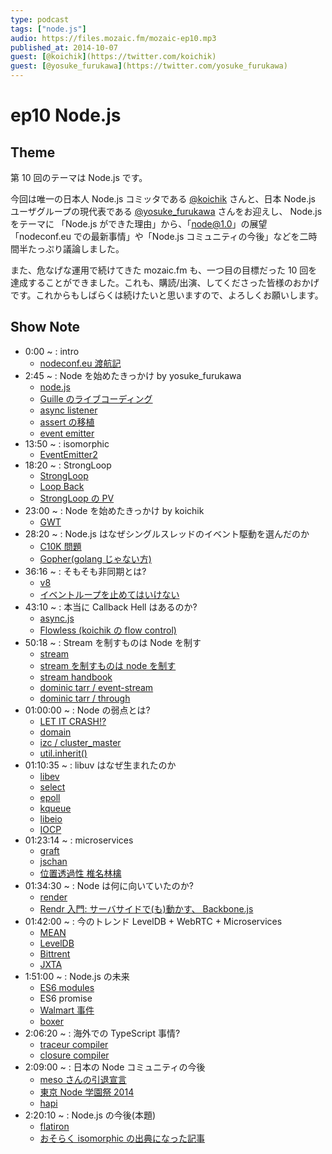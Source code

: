 ```yaml
---
type: podcast
tags: ["node.js"]
audio: https://files.mozaic.fm/mozaic-ep10.mp3
published_at: 2014-10-07
guest: [@koichik](https://twitter.com/koichik)
guest: [@yosuke_furukawa](https://twitter.com/yosuke_furukawa)
---
```


# ep10 Node.js

## Theme

第 10 回のテーマは Node.js です。

今回は唯一の日本人 Node.js コミッタである [@koichik](https://twitter.com/koichik/) さんと、日本 Node.js ユーザグループの現代表である [@yosuke_furukawa](https://twitter.com/yosuke_furukawa) さんをお迎えし、 Node.js をテーマに 「Node.js ができた理由」から、「node@1.0」の展望「nodeconf.eu での最新事情」や「Node.js コミュニティの今後」などを二時間半たっぷり議論しました。

また、危なげな運用で続けてきた mozaic.fm も、一つ目の目標だった 10 回を達成することができました。これも、購読/出演、してくださった皆様のおかげです。これからもしばらくは続けたいと思いますので、よろしくお願いします。

## Show Note

- 0:00 ~ : intro
  - [nodeconf.eu 渡航記](http://yosuke-furukawa.hatenablog.com/entry/2014/09/09/174601)
- 2:45 ~ : Node を始めたきっかけ by yosuke_furukawa
  - [node.js](http://nodejs.org)
  - [Guille のライブコーディング](http://www.nicovideo.jp/watch/1320664679)
  - [async listener](http://nodejs.org/docs/v0.11.14/api/all.html%23all_async_listeners)
  - [assert の移植](http://github.com/jxck/assert)
  - [event emitter](http://nodejs.org/api/events.html)
- 13:50 ~ : isomorphic
  - [EventEmitter2](https://github.com/asyncly/EventEmitter2)
- 18:20 ~ : StrongLoop
  - [StrongLoop](http://strongloop.com/)
  - [Loop Back](http://strongloop.com/node-js/loopback/)
  - [StrongLoop の PV](http://strongloop.com/node-js/videos/)
- 23:00 ~ : Node を始めたきっかけ by koichik
  - [GWT](http://www.gwtproject.org/)
- 28:20 ~ : Node.js はなぜシングルスレッドのイベント駆動を選んだのか
  - [C10K 問題](http://www.hyuki.com/yukiwiki/wiki.cgi%3FTheC10kProblem)
  - [Gopher(golang じゃない方)](http://ja.wikipedia.org/wiki/Gopher)
- 36:16 ~ : そもそも非同期とは?
  - [v8](https://code.google.com/p/v8/)
  - [イベントループを止めてはいけない](http://jxck.hatenablog.com/entry/for-with-eventloop)
- 43:10 ~ : 本当に Callback Hell はあるのか?
  - [async.js](https://github.com/caolan/async)
  - [Flowless (koichik の flow control)](https://github.com/koichik/node-flowless)
- 50:18 ~ : Stream を制すものは Node を制す
  - [stream](http://nodejs.org/api/stream.html)
  - [stream を制すものは node を制す](http://jxck.hatenablog.com/entry/20111204/1322966453)
  - [stream handbook](https://github.com/substack/stream-handbook)
  - [dominic tarr / event-stream](https://github.com/dominictarr/event-stream)
  - [dominic tarr / through](https://github.com/dominictarr/through)
- 01:00:00 ~ : Node の弱点とは?
  - [LET IT CRASH!?](http://www.slideshare.net/koichik/node8-let-it-crash)
  - [domain](http://nodejs.org/api/domain.html)
  - [izc / cluster_master](https://github.com/isaacs/cluster-master)
  - [util.inherit()](http://nodejs.org/api/util.html%23util_util_inherits_constructor_superconstructor)
- 01:10:35 ~ : libuv はなぜ生まれたのか
  - [libev](http://software.schmorp.de/pkg/libev.html)
  - [select](http://man7.org/linux/man-pages/man2/select.2.html)
  - [epoll](http://man7.org/linux/man-pages/man7/epoll.7.html)
  - [kqueue](http://en.wikipedia.org/wiki/Kqueue)
  - [libeio](http://software.schmorp.de/pkg/libeio.html)
  - [IOCP](http://msdn.microsoft.com/en-us/library/aa365198%28VS.85%29.aspx)
- 01:23:14 ~ : microservices
  - [graft](https://github.com/GraftJS/graft)
  - [jschan](https://github.com/GraftJS/jschan)
  - [位置透過性 椎名林檎](http://jxck.tumblr.com/post/11435831106/hook-io)
- 01:34:30 ~ : Node は何に向いていたのか?
  - [render](http://www.renderjs.org/)
  - [Rendr 入門: サーバサイドで(も)動かす、 Backbone.js](http://www.slideshare.net/mshk/rendr)
- 01:42:00 ~ : 今のトレンド LevelDB + WebRTC + Microservices
  - [MEAN](http://meanjs.org/)
  - [LevelDB](https://github.com/google/leveldb)
  - [Bittrent](http://www.bittorrent.com/)
  - [JXTA](https://jxta.kenai.com/)
- 1:51:00 ~ : Node.js の未来
  - [ES6 modules](http://wiki.ecmascript.org/doku.php%3Fid%3Dharmony:modules)
  - ES6 promise
  - [Walmart 事件](http://www.joyent.com/blog/walmart-node-js-memory-leak)
  - [boxer](http://www.getboxer.com/)
- 2:06:20 ~ : 海外での TypeScript 事情?
  - [traceur compiler](https://github.com/google/traceur-compiler)
  - [closure compiler](https://developers.google.com/closure/compiler/%3Fhl%3Dja)
- 2:09:00 ~ : 日本の Node コミュニティの今後
  - [meso さんの引退宣言](https://docs.google.com/presentation/d/1IYwvHLAT0sFLAOmBGQ7dUyD7NKajwfkOgh8SAYvJa2c/edit%23slide%3Did.p)
  - [東京 Node 学園祭 2014](http://nodefest.jp/2014/)
  - [hapi](http://hapijs.com/)
- 2:20:10 ~ : Node.js の今後(本題)
  - [flatiron](http://flatironjs.org/)
  - [おそらく isomorphic の出典になった記事](http://blog.nodejitsu.com/scaling-isomorphic-javascript-code/)
